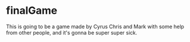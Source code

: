 # finalGame
This is going to be a game made by Cyrus Chris and Mark with some help from other people, and it's gonna be super super sick.